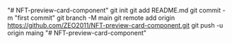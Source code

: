 "# NFT-preview-card-component"  git init git add README.md git commit -m "first commit" git branch -M main git remote add origin https://github.com/ZEO2011/NFT-preview-card-component.git git push -u origin maing
"# NFT-preview-card-component" 
